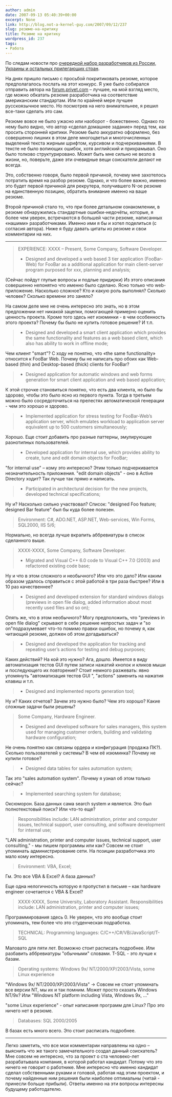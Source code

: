 ```yaml
---
author: admin
date: 2007-09-13 05:40:39+00:00
excerpt: None
link: http://blog.not-a-kernel-guy.com/2007/09/12/237
slug: резюме-на-критику
title: Резюме на критику
wordpress_id: 237
tags:
- Работа
---
```


По следам новости про [очередной набор разработчиков из России, Украины и остальных прилегающих стран](http://blog.not-a-kernel-guy.com/2007/08/29/232). 

На днях пришло письмо с просьбой покритиковать резюме, которое предполагалось послать на этот конкурс. Я уже было собирался отправить автора на [forum.privet.com](http://forum.privet.com/viewforum.php?f=2&sid=3864d972af0cb517aa8fc530c6e09582) – лучшее, на мой взгляд место, где можно обкатать резюме разработчика на соответствие американским стандартам. Или по крайней мере лучшее русскоязычное место. Но посмотрев на него внимательнее, я решил все-таки сделать это сам.

Резюме вовсе не было ужасно или наоборот - божественно. Однако по нему было видно, что автор «сделал домашнее задание» перед тем, как просить сторонней критики. Резюме было аккуратно оформлено, без совершенно лишних в этом деле многоцветья и многочисленных выделений текста жирным шрифтом, курсивом и подчеркиваниями. В тексте не было вопиющих ошибок, хотя английский и прихрамывал. Оно было толково структурировано. Может быть мне сильно не везло в жизни, но, поверьте, даже эти очевидные вещи соискатели делают не всегда. 

Это, собственно говоря, было первой причиной, почему мне захотелось потратить время на разбор резюме. Однако, и что более важно, именно это будет первой причиной для рекрутера, получившего N-ое резюме на единственную позицию, обратить внимание именно на ваше резюме.

Второй причиной стало то, что при более детальном ознакомлении, в резюме обнаружились стандартные ошибки-недочёты, которые, я более чем уверен, встречаются в большей части резюме, написанных «нашими» разработчиками. Именно ими я бы и хотел поделиться (с согласия автора). Ниже я буду давать цитаты из резюме и свои комментарии на них.

* * *

> EXPERIENCE:
> XXXX – Present, Some Company, Software Developer.
> - Designed and developed a web based 3 tier application (FooBar-Web) for FooBar as a additional application for main client-server program purposed for xxx, planning and analysis;

(Сейчас пойдут глупые вопросы и подлые придирки) Из этого описания совершенно непонятно что именно было сделано. Ясно только что web-приложение. Насколько сложное? Кто и какую роль выполнял? Сколько человек? Сколько времени это заняло? 

На самом деле мне не очень интересно это знать, но в этом предложении нет никакой зацепки, помогающей примерно оценить ценность проекта. Кроме того здесь нет изюминки - в чем особенность этого проекта? Почему бы было не купить готовое решение? И т.п.

> - Designed and developed a smart client application which provides the same functionality and features as a web based client, which also has ability to work in offline mode;

Чем клиент "smart"? С ходу не понятно, что «the same functionality» относится к FooBar Web. Почему бы не написать про обоих как Web-based (thin) and Desktop-based (thick) clients for FooBar? 

> - Designed application for automatic windows and web forms generation for smart client application and web based application;

К этой строчке становиться понятно, что есть два клиента, но было бы здорово, чтобы это было ясно из первого пункта. Тогда в третьем можно было сосредоточиться на прелестях автоматической генерации - чем это хорошо и здорово.

> - Implemented application for stress testing for FooBar-Web’s application server, which emulates workload to application server equivalent up to 500 customers simultaneously;

Хорошо. Еще стоит добавить про разные паттерны, эмулирующие разнотипных пользователей.

> - Developed application for internal use, which provides ability to create, tune and edit domain objects for FooBar;

"for internal use" – кому это интересно? Этим только подчеркивается незначительность приложения. 
"edit domain objects" - оно в Active Directory ходит? Так лучше так прямо и написать.

> - Participated in architectural decision for the new projects, developed technical specifications;

Ну и? Насколько сильно участвовал? Список: "designed Foo feature; designed Bar feature" был бы куда более полезен.

> Environment: C#, ADO.NET, ASP.NET, Web-services, Win Forms, SQL2000, IIS 5/6;

Нормально, но всегда лучше вкрапить аббревиатуры в список сделанного выше.

> XXXX-XXXX, Some Company, Software Developer.
> - Migrated and Visual C++ 6.0 code to Visual C++ 7.0 (2003) and refactored existing code base;

Ну и что в этом сложного и необычного? Или что это дало? Или каким образом удалось справиться с этой работой в три раза быстрее? Или в 10 раз качественнее?

> - Designed and developed extension for standard windows dialogs (previews in open file dialog, added information about most recently used files and so on);

Опять же, что в этом необычного? Могу предположить, что "previews in open file dialog" скрывают в себе решение непростых задач и "so on"подразумевает что-то помимо правки ошибок, но почему я, как читающий резюме, должен об этом догадываться?

> - Designed and developed the application for tracking and repeating user’s actions for testing and debug purposes;

Каких действий? На кой это нужно? Ага, дошло. Имеется в виду автоматизация тестов GUI путем записи нажатий кнопок и кликов мыши и последующего их повторения? Стоит немного разжевать: явно упомянуть "автоматизация тестов GUI ", "actions" заменить на нажатия клавиш и т.п.

> - Designed and implemented reports generation tool;

Ну и? Каких отчетов? Зачем это нужно было? Чем это хорошо? Какие сложные задачи были решены?

> Some Company, Hardware Engineer.
> - Designed and developed software for sales managers, this system used for managing customer orders, building and validating hardware configuration;

Не очень понятно как связаны ордера и конфигурация (продажа ПК?). Сколько пользователей у системы? В чем её изюминка? Почему не купили готовое?

> - Designed data tables for sales automation system;

Так это "sales automation system". Почему я узнал об этом только сейчас?

> - Implemented searching system for database;

Оксюморон. База данных сама search system и является. Это был полнотекстовый поиск? Или что-то еще?

> Responsibilities include: LAN administration, printer and computer issues, technical support, user consulting, and software development for internal use;

"LAN administration, printer and computer issues, technical support, user consulting," - мы пишем программы или как? Совсем не стоит упоминать администрирование сети. На позиции разработчика это мало кому интересно.

> Environment: VBA, Excel;

Гм. Это все VBA & Excel? А база данных?

Еще одна нелогичность которую я пропустил в письме – как hardware engineer сочетается с VBA & Excel?

> XXXX-XXXX, Some University, Laboratory Assistant.
> Responsibilities include: LAN administration, printer and computer issues;

Программирования здесь 0. Не уверен, что это вообще стоит упоминать, тем более что это студенческая подработка.

> TECHNICAL:
> Programming languages: C/C++/C#/VB/JavaScript/T-SQL

Маловато для пяти лет. Возможно стоит расписать подробнее. Или разбавить аббревиатуры "обычными" словами. T-SQL - это лучше к базам.

> Operating systems: Windows 9x/ NT/2000/XP/2003/Vista, some Linux experience

"Windows 9x/ NT/2000/XP/2003/Vista" -> Совсем не стоит упоминать все версии NT, мы их и так помним. Может просто сказать Windows NT/9x? Или "Windows NT platform including Vista, Windows 9x, ..."

"some Linux experience" - опыт написания программ для Linux? Про это ничего нет в резюме.

>Databases: SQL 2000/2005

В базах есть много всего. Это стоит расписать подробнее.

* * *

Легко заметить, что все мои комментарии направлены на одно – выяснить что же такого замечательного создал данный соискатель? Мне совсем не интересно, что за проект о ста человеко-лет разрабатывала компания, в которой работал кандидат. Потому что это ничего не говорит о работнике. Мне интересно что именно кандидат сделал собственными руками и головой, работая над этим проектом, и почему найденные ним решения были наиболее оптимальны (читай - принесли больше прибыли). Ответы именно на эти вопросы интересны будущему работодателю.
